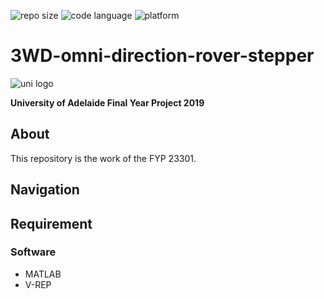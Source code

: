 <p>
<img src="https://img.shields.io/github/repo-size/UofA-EEE-LAUS/Robust-Formation-Control-of-Multi-Vehicle-Systems" alt="repo size">
<img src="https://img.shields.io/github/languages/top/UofA-EEE-LAUS/Robust-Formation-Control-of-Multi-Vehicle-Systems" alt="code language">
<img src="https://img.shields.io/badge/platform-MacOS 10.15.4-blue" alt="platform">
</p>

# 3WD-omni-direction-rover-stepper 

<img src="https://upload.wikimedia.org/wikipedia/en/thumb/c/ca/University-of-Adelaide-Logo.svg/220px-University-of-Adelaide-Logo.svg.png" alt="uni logo">

**University of Adelaide Final Year Project 2019**

## About 

This repository is the work of the FYP 23301.
## Navigation 


## Requirement

### Software
* MATLAB 
* V-REP